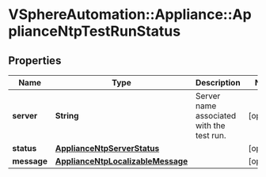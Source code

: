 # VSphereAutomation::Appliance::ApplianceNtpTestRunStatus

## Properties
Name | Type | Description | Notes
------------ | ------------- | ------------- | -------------
**server** | **String** | Server name associated with the test run. | [optional] 
**status** | [**ApplianceNtpServerStatus**](ApplianceNtpServerStatus.md) |  | [optional] 
**message** | [**ApplianceNtpLocalizableMessage**](ApplianceNtpLocalizableMessage.md) |  | [optional] 



